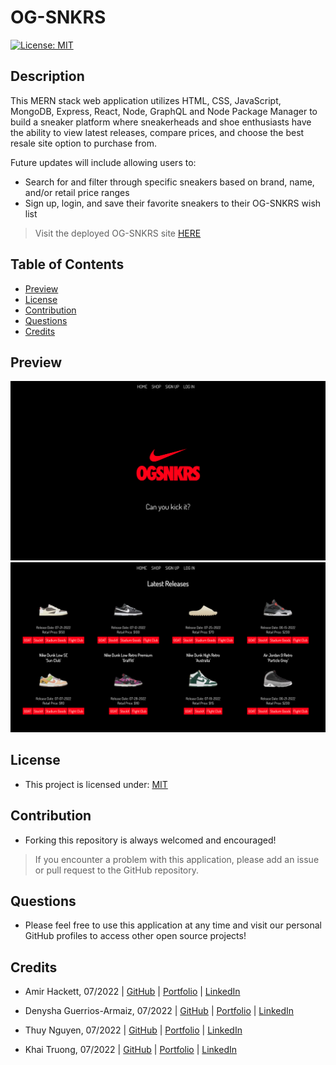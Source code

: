 # OG-SNKRS

[![License: MIT](https://img.shields.io/badge/License-MIT-yellow.svg)](https://opensource.org/licenses/MIT)

## Description

This MERN stack web application utilizes HTML, CSS, JavaScript, MongoDB, Express, React, Node, GraphQL and Node Package Manager to build a sneaker platform where sneakerheads and shoe enthusiasts have the ability to view latest releases, compare prices, and choose the best resale site option to purchase from. 

Future updates will include allowing users to:
- Search for and filter through specific sneakers based on brand, name, and/or retail price ranges
- Sign up, login, and save their favorite sneakers to their OG-SNKRS wish list

> Visit the deployed OG-SNKRS site [HERE](https://og-snkrs.herokuapp.com/)

## Table of Contents
  - [Preview](#preview)
  - [License](#license)
  - [Contribution](#contribution)
  - [Questions](#questions)
  - [Credits](#credits)

## Preview
![Screenshot](./client/src/assets/images/og-snkrs-home.png)
![Screenshot](./client/src/assets/images/og-snkrs-shop.png)

## License
- This project is licensed under: [MIT](https://opensource.org/licenses/MIT)

## Contribution 
- Forking this repository is always welcomed and encouraged!

> If you encounter a problem with this application, please add an issue or pull request to the GitHub repository. 

## Questions
- Please feel free to use this application at any time and visit our personal GitHub profiles to access other open source projects! 

## Credits

- Amir Hackett, 07/2022 | [GitHub](https://github.com/Amir-Hackett) | [Portfolio](https://amir-hackett.github.io/react-portfolio/) | [LinkedIn](https://www.linkedin.com/in/amir-hackett/) 

- Denysha Guerrios-Armaiz, 07/2022 | [GitHub](https://github.com/denysha-abigail) | [Portfolio](https://denysha-abigail.github.io/denysha-abigail-io/) | [LinkedIn](https://www.linkedin.com/in/denysha-guerrios-armaiz-ab2750229/)

- Thuy Nguyen, 07/2022 | [GitHub](https://github.com/ThuyTTTN) | [Portfolio](https://thuytttn.github.io/react-portfolio/) | [LinkedIn](https://www.linkedin.com/in/thuy-nguyen-a2333031/)

- Khai Truong, 07/2022 | [GitHub](https://github.com/teatyped) | [Portfolio](https://teatyped.github.io/Portfolio/) | [LinkedIn](https://www.linkedin.com/in/khai-truong-7491a7230/)